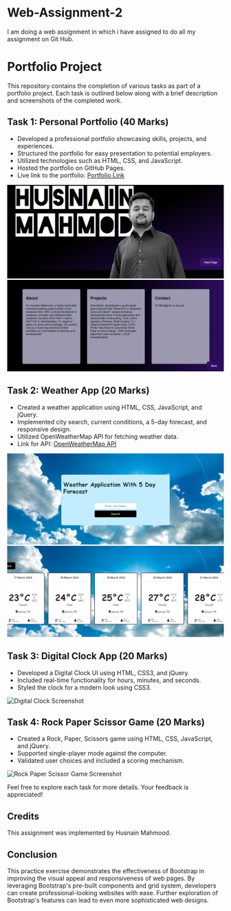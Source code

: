 # Web-Assignment-2
I am doing a web assignment in which i have assigned to do all my assignment on Git Hub.

# Portfolio Project

This repository contains the completion of various tasks as part of a portfolio project. Each task is outlined below along with a brief description and screenshots of the completed work.

## Task 1: Personal Portfolio (40 Marks)
- Developed a professional portfolio showcasing skills, projects, and experiences.
- Structured the portfolio for easy presentation to potential employers.
- Utilized technologies such as HTML, CSS, and JavaScript.
- Hosted the portfolio on GitHub Pages.
- Live link to the portfolio: [Portfolio Link](#) <!-- Add your live portfolio link here -->

![Portfolio Screenshot](Task1/port.png)
![Portfolio Screenshot](Task1/next_port.png)

## Task 2: Weather App (20 Marks)
- Created a weather application using HTML, CSS, JavaScript, and jQuery.
- Implemented city search, current conditions, a 5-day forecast, and responsive design.
- Utilized OpenWeatherMap API for fetching weather data.
- Link for API: [OpenWeatherMap API](https://openweathermap.org/api/)

![Weather App Screenshot](Task2/weath.png)
![Weather App Screenshot](Task2/lhr_weather.png)
## Task 3: Digital Clock App (20 Marks)
- Developed a Digital Clock UI using HTML, CSS3, and jQuery.
- Included real-time functionality for hours, minutes, and seconds.
- Styled the clock for a modern look using CSS3.

![Digital Clock Screenshot](screenshots/screenshot3.png)

## Task 4: Rock Paper Scissor Game (20 Marks)
- Created a Rock, Paper, Scissors game using HTML, CSS, JavaScript, and jQuery.
- Supported single-player mode against the computer.
- Validated user choices and included a scoring mechanism.

![Rock Paper Scissor Game Screenshot](screenshots/screenshot4.png)

Feel free to explore each task for more details. Your feedback is appreciated!

## Credits
This assignment was implemented by Husnain Mahmood.


## Conclusion
This practice exercise demonstrates the effectiveness of Bootstrap in improving the visual appeal and responsiveness of web pages. By leveraging Bootstrap's pre-built components and grid system, developers can create professional-looking websites with ease. Further exploration of Bootstrap's features can lead to even more sophisticated web designs.
